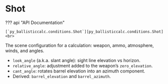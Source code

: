 # Shot

??? api "API Documentation"

    [`py_ballisticcalc.conditions.Shot`][py_ballisticcalc.conditions.Shot]<br>

The scene configuration for a calculation: weapon, ammo, atmosphere, winds, and angles.

- `look_angle` (a.k.a. slant angle): sight line elevation vs horizon.
- `relative_angle`: adjustment added to the weapon’s `zero_elevation`.
- `cant_angle`: rotates barrel elevation into an azimuth component.
- Derived: `barrel_elevation` and `barrel_azimuth`.

